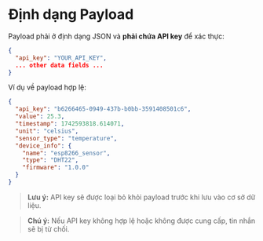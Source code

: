 # Định dạng Payload

Payload phải ở định dạng JSON và **phải chứa API key** để xác thực:

```json
{
  "api_key": "YOUR_API_KEY",
  ... other data fields ...
}
```

Ví dụ về payload hợp lệ:

```json
{
  "api_key": "b6266465-0949-437b-b0bb-3591408501c6",
  "value": 25.3,
  "timestamp": 1742593818.614071,
  "unit": "celsius",
  "sensor_type": "temperature",
  "device_info": {
    "name": "esp8266_sensor",
    "type": "DHT22",
    "firmware": "1.0.0"
  }
}
```

> **Lưu ý:** API key sẽ được loại bỏ khỏi payload trước khi lưu vào cơ sở dữ liệu.

> **Chú ý:** Nếu API key không hợp lệ hoặc không được cung cấp, tin nhắn sẽ bị từ chối.
